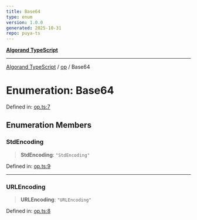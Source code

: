 ```yaml
---
title: Base64
type: enum
version: 1.0.0
generated: 2025-10-31
repo: puya-ts
---
```

[**Algorand TypeScript**](../../README.md)

***

[Algorand TypeScript](../../modules.md) / [op](../README.md) / Base64

# Enumeration: Base64

Defined in: [op.ts:7](https://github.com/algorandfoundation/puya-ts/blob/main/packages/algo-ts/src/op.ts#L7)

## Enumeration Members

### StdEncoding

> **StdEncoding**: `"StdEncoding"`

Defined in: [op.ts:9](https://github.com/algorandfoundation/puya-ts/blob/main/packages/algo-ts/src/op.ts#L9)

***

### URLEncoding

> **URLEncoding**: `"URLEncoding"`

Defined in: [op.ts:8](https://github.com/algorandfoundation/puya-ts/blob/main/packages/algo-ts/src/op.ts#L8)
